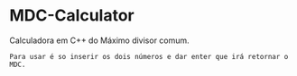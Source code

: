 # MDC-Calculator

Calculadora em C++ do Máximo divisor comum.

    Para usar é so inserir os dois números e dar enter que irá retornar o MDC.  
